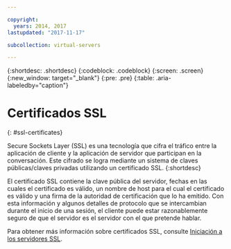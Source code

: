 ```yaml
---

copyright:
  years: 2014, 2017
lastupdated: "2017-11-17"

subcollection: virtual-servers

---
```


{:shortdesc: .shortdesc}
{:codeblock: .codeblock}
{:screen: .screen}
{:new_window: target="_blank"}
{:pre: .pre}
{:table: .aria-labeledby="caption"}

# Certificados SSL
{: #ssl-certificates}

Secure Sockets Layer (SSL) es una tecnología que cifra el tráfico entre la aplicación de cliente y la aplicación de servidor que participan en la conversación. Este cifrado se logra mediante un sistema de claves públicas/claves privadas utilizando un certificado SSL.
{:shortdesc}

El certificado SSL contiene la clave pública del servidor, fechas en las cuales el certificado es válido, un nombre de host para el cual el certificado es válido y una firma de la autoridad de certificación que lo ha emitido. Con esta información y algunos detalles de protocolo que se intercambian durante el inicio de una sesión, el cliente puede estar razonablemente seguro de que el servidor es el servidor con el que pretende hablar.

Para obtener más información sobre certificados SSL, consulte [Iniciación a los servidores SSL](/docs/infrastructure/ssl-certificates?topic=ssl-certificates-getting-started-tutorial).
